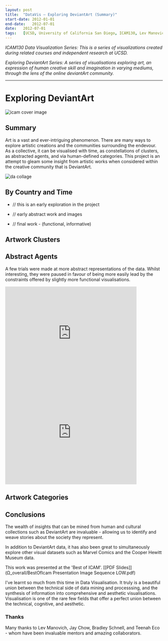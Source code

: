 ```yaml
---
layout:	post
title:	"DataVis – Exploring DeviantArt (Summary)"
start-date:	2012-01-01
end-date:	2012-07-01
date:	2012-07-01
tags:	[UCSD, University of California San Diego, ICAM130, Lev Manovich, Data Visualization, Visualisation, Mondrian, Boids, Data, DeviantArt]
---
```


_ICAM130 Data Visualization Series: This is a series of visualizations created during related courses and independent research at UCSD._

_Exploring DeviantArt Series: A series of visualisations exploring art, an expression of human creative skill and imagination in varying mediums, through the lens of the online deviantArt community._

---

# Exploring DeviantArt

![icam cover image](Ω_overall/icam_cover_image.png)

## Summary

Art is a vast and ever-intriguing phenomenon. There are many ways to explore artistic creations and the communities surrounding the endevour. As a collective, it can be visualised with time, as constellations of clusters, as abstracted agents, and via human-defined categories. This project is an attempt to gleam some insight from artistic works when considered within the creative community that is DeviantArt. 

![da collage](Ω_overall/DataVis-DA-Collage.png)

## By Country and Time

- // this is an early exploration in the project

- // early abstract work and images
- // final work - (functional, informative)

## Artwork Clusters

## Abstract Agents

A few trials were made at more abstract representations of the data. Whilst interesting, they were paused in favour of being more easily lead by the constraints offered by slightly more functional visualisations.

<iframe width="420" height="315" src="https://www.youtube.com/embed/CFi97Wujayo" frameborder="0" allowfullscreen></iframe>

<iframe width="420" height="315" src="https://www.youtube.com/embed/jxXk4cY7j1k" frameborder="0" allowfullscreen></iframe>

## Artwork Categories

## Conclusions

The wealth of insights that can be mined from human and cultural collections such as DeviantArt are invaluable - allowing us to identify and weave stories about the society they represent. 

In addition to DeviantArt data, it has also been great to simultaneously explore other visual datasets such as Marvel Comics and the Cooper Hewitt Museum data. 

This work was presented at the 'Best of ICAM'. [[PDF Slides]](Ω_overall/BestOfIcam Presentation Image Sequence LOW.pdf)

I've learnt so much from this time in Data Visualisation. It truly is a beautiful union between the technical side of data mining and processsing, and the synthesis of information into comprehensive and aesthetic visualisations. Visualisation is one of the rare few fields that offer a perfect union between the technical, cognitive, and aesthetic. 

### Thanks

Many thanks to Lev Manovich, Jay Chow, Bradley Schnell, and Teenah Eco - whom have been invaluable mentors and amazing collaborators. 

